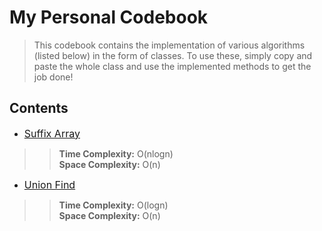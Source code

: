 # My Personal Codebook
> This codebook contains the implementation of various algorithms (listed below) in the form of classes. To use these, simply copy and paste the whole class and use the implemented methods to get the job done!

## Contents

- <font size="3"> [Suffix Array](Suffix_Array.txt) </font>
>> **Time Complexity:** O(nlogn)<br />
>> **Space Complexity:** O(n)

- <font size="3"> [Union Find](Union_Find.txt) </font>
>> **Time Complexity:** O(logn)<br />
>> **Space Complexity:** O(n)